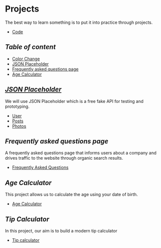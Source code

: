 # Projects

The best way to learn something is to put it into practice through projects.

- [Code](/projects/code/)

## _Table of content_

- [Color Change](#color-change)
- [JSON Placeholder](#json-placeholder)
- [Frequently asked questions page](#frequently-asked-questions-page)
- [Age Calculator](#age-calculator)

## _[JSON Placeholder](https://jsonplaceholder.typicode.com/)_

We will use JSON Placeholder which is a free fake API for testing and prototyping.

- [User](/projects/json-placeholder/users/)
- [Posts](/projects/json-placeholder/posts/)
- [Photos](/projects/json-placeholder/photos/)

## _Frequently asked questions page_

A frequently asked questions page that informs users about a company and drives traffic to the website through organic search results.

- [Frequently Asked Questions](/projects/frequently-asked-questions/)

## _Age Calculator_

This project allows us to calculate the age using your date of birth.

- [Age Calculator](/projects/age-calculator/)

## _Tip Calculator_

In this project, our aim is to build a modern tip calculator

- [Tip calculator](/projects/tip-calculator/)

